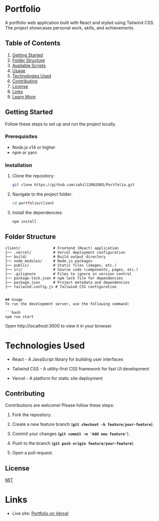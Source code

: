 # Portfolio

A portfolio web application built with React and styled using Tailwind CSS. The project showcases personal work, skills, and achievements.

## Table of Contents

1. [Getting Started](#getting-started)
2. [Folder Structure](#folder-structure)
3. [Available Scripts](#available-scripts)
4. [Usage](#usage)
5. [Technologies Used](#technologies-used)
6. [Contributing](#contributing)
7. [License](#license)
8. [Links](#links)
9. [Learn More](#learn-more)

## Getting Started

Follow these steps to set up and run the project locally.

### Prerequisites

- Node.js v14 or higher
- npm or yarn

### Installation

1. Clone the repository:

    ```bash
    git clone https://github.com/sahil13082003/Portfolio.git
    ```

2. Navigate to the project folder:

    ```bash
    cd portfolio/client
    ```

3. Install the dependencies:

    ```bash
    npm install
    ```

## Folder Structure

```plaintext
client/               # Frontend (React) application
├── .vercel/          # Vercel deployment configuration
├── build/            # Build output directory
├── node_modules/     # Node.js packages
├── public/           # Static files (images, etc.)
├── src/              # Source code (components, pages, etc.)
├── .gitignore        # Files to ignore in version control
├── package-lock.json # npm lock file for dependencies
├── package.json      # Project metadata and dependencies
├── tailwind.config.js # Tailwind CSS configuration


## Usage
To run the development server, use the following command:

```bash
npm run start
```
Open http://localhost:3000 to view it in your browser.

# Technologies Used
- React - A JavaScript library for building user interfaces

- Tailwind CSS - A utility-first CSS framework for fast UI development

- Vercel - A platform for static site deployment


## Contributing

Contributions are welcome! Please follow these steps:

1. Fork the repository.

2. Create a new feature branch (**`git checkout -b feature/your-feature`**).

3. Commit your changes (**`git commit -m 'Add new feature'`**).

4. Push to the branch (**`git push origin feature/your-feature`**).

5. Open a pull request.

## License

[MIT](https://choosealicense.com/licenses/mit/)

# Links

- Live site: [Portfolio on Vercel](https://portfolio-six-chi-20.vercel.app/)
